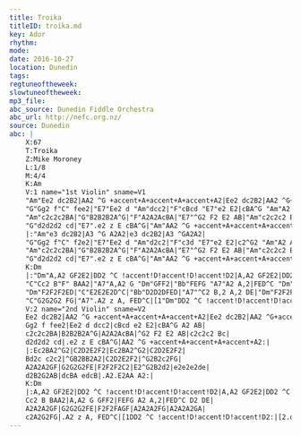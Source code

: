 ```yaml
---
title: Troika
titleID: troika.md
key: Ador
rhythm:
mode:
date: 2016-10-27
location: Dunedin
tags:
regtuneoftheweek:
slowtuneoftheweek:
mp3_file:
abc_source: Dunedin Fiddle Orchestra
abc_url: http://nefc.org.nz/
source: Dunedin
abc: |
    X:67
    T:Troika
    Z:Mike Moroney
    L:1/8
    M:4/4
    K:Am
    V:1 name="1st Violin" sname=V1
    "Am"Ee2 dc2B2|AA2 ^G +accent+A+accent+A+accent+A2|Ee2 dc2B2|AA2 ^G+accent+A+accent+A+accent+A2|
    "G"Gg2 f"C" fee2|"E7"Ee2 d "Am"dcc2|"F"cBcd "E7"e2 E2|cBA^G "Am"A2 AB|
    "Am"c2c2c2BA|"G"B2B2B2A^G|"F"A2A2AcBA|"E7"^G2 F2 E2 AB|"Am"c2c2c2 Bc|
    "G"d2d2d2 cd|"E7".e2 z E cBA^G|"Am"AA2 ^G +accent+A+accent+A+accent+A2:|
    |:"Am"e3 dc2B2|A3 ^G A2A2|e3 dc2B2|A3 ^GA2A2|
    "G"Gg2 f"C" f2e2|"E7"Ee2 d "Am"d2c2|"F"c3d "E7"e2 E2|c2^G2 "Am"A2 AB|
    "Am"c2c2c2BA|"G"B2B2B2A^G|"F"A2A2AcBA|"E7"^G2 F2 E2 AB|"Am"c2c2c2 Bc|
    "G"d2d2d2 cd|"E7".e2 z E cBA^G|"Am"AA2 ^G +accent+A+accent+A+accent+A2:|
    K:Dm
    |:"Dm"A,A2 GF2E2|DD2 ^C !accent!D!accent!D!accent!D2|A,A2 GF2E2|DD2 ^C!accent!D!accent!D!accent!D2|
    "C"Cc2 B"F" BAA2|"A7"A,A2 G "Dm"GFF2|"Bb"FEFG "A7"A2 A,2|FED^C "Dm"D2 DE|
    "Dm"F2F2F2ED|"C"E2E2E2D^C|"Bb"D2D2DFED|"A7"^C2 B,2 A,2 DE|"Dm"F2F2F2 EF|
    "C"G2G2G2 FG|"A7".A2 z A, FED^C|[1"Dm"DD2 ^C !accent!D!accent!D!accent!D2:|[2"Gm".d2zD"E7" cBA^G!D.C.!||
    V:2 name="2nd Violin" sname=V2
    Ee2 dc2B2|AA2 ^G +accent+A+accent+A+accent+A2|Ee2 dc2B2|AA2 ^G+accent+A+accent+A+accent+A2|
    Gg2 f fee2|Ee2 d dcc2|cBcd e2 E2|cBA^G A2 AB|
    c2c2c2BA|B2B2B2A^G|A2A2AcBA|^G2 F2 E2 AB|c2c2c2 Bc|
    d2d2d2 cd|.e2 z E cBA^G|AA2 ^G +accent+A+accent+A+accent+A2:|
    |:Ec2BA2^G2|C2D2E2F2|Ec2BA2^G2|C2D2E2F2|
    Bd2c c2c2|^GB2BB2A2|C2D2E2F2|^G2B2c2FG|
    A2A2A2GF|G2G2G2FE|F2F2F2C2|E2^G2B2d2|e2e2e2de|
    d2B2G2AB|dcBA edcB|.A2.E2AA A2:|
    K:Dm
    |:A,A2 GF2E2|DD2 ^C !accent!D!accent!D!accent!D2|A,A2 GF2E2|DD2 ^C!accent!D!accent!D!accent!D2|
    Cc2 B BAA2|A,A2 G GFF2|FEFG A2 A,2|FED^C D2 DE|
    A2A2A2GF|G2G2G2FE|F2F2FAGF|A2A2A2FG|A2A2A2GA|
    c2A2G2FG|.A2 z A, FED^C|[1DD2 ^C !accent!D!accent!D!accent!D2:|[2.d2zD"E7" cBA^G!D.C.!||
---
```

